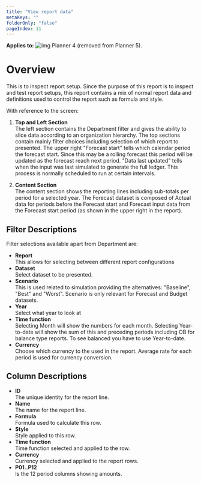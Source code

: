 ```yaml
---
title: "View report data"
metaKeys: ""
folderOnly: "false"
pageIndex: 11
---
```


**Applies to:** ![img](https://profitbasedocs.blob.core.windows.net/icons/yes-icon.png) Planner 4  (removed from Planner 5).

# Overview
This is to inspect report setup. Since the purpose of this report is to inspect and test report setups, this report contains a mix of normal report data and definitions used to control the report such as formula and style.

With reference to the screen:

1. **Top and Left Section** <br/>
The left section contains the Department filter and gives the ability to slice data according to an organization hierarchy. 
The top sections contain mainly filter choices including selection of which report to presented. 
The upper right "Forecast start" tells which calendar period the forecast start. Since this may be a rolling forecast this period will be updated as the forecast reach next period. "Data last updated" tells when the input was last simulated to generate the full ledger. This process is normally scheduled to run at certain intervals. 

2. **Content Section** <br/>
The content section shows the reporting lines including sub-totals per period for a selected year. The Forecast dataset is composed of Actual data for periods before the Forecast start and Forecast input data from the Forecast start period (as shown in the upper right in the report).

## Filter Descriptions
Filter selections available apart from Department are:

- **Report**<br/>This allows for selecting between different report configurations
- **Dataset**<br/>Select dataset to be presented.
- **Scenario**<br/>This is used related to simulation providing the alternatives: "Baseline", "Best" and "Worst". Scenario is only relevant for Forecast and Budget datasets.
- **Year**<br/>Select what year to look at
- **Time function**<br/>Selecting Month will show the numbers for each month. Selecting Year-to-date will show the sum of this and preceding periods including OB for balance type reports. To see balanced you have to use Year-to-date.
- **Currency**<br/>Choose which currency to the used in the report. Average rate for each period is used for currency conversion.

## Column Descriptions

- **ID**<br/>
The unique identity for the report line.
- **Name**<br/>
The name for the report line.
- **Formula**<br/>
Formula used to calculate this row.
- **Style**<br/>
Style applied to this row.
- **Time function**<br/> 
Time function selected and applied to the row.
- **Currency**<br/>
Currency selected and applied to the report rows.
- **P01..P12**<br/> Is the 12 period columns showing amounts.

